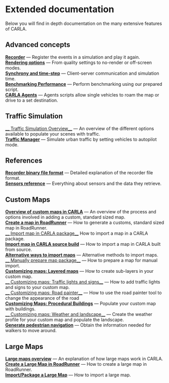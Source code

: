 # Extended documentation

Below you will find in depth documentation on the many extensive features of CARLA.

## Advanced concepts
 
[__Recorder__](adv_recorder.md) — Register the events in a simulation and play it again.  
[__Rendering options__](adv_rendering_options.md) — From quality settings to no-render or off-screen modes.  
[__Synchrony and time-step__](adv_synchrony_timestep.md) — Client-server communication and simulation time.  
[__Benchmarking Performance__](adv_benchmarking.md) — Perform benchmarking using our prepared script.  
[__CARLA Agents__](adv_agents.md) — Agents scripts allow single vehicles to roam the map or drive to a set destination.  

## Traffic Simulation

[__ Traffic Simulation Overview__](ts_traffic_simulation_overview.md) — An overview of the different options available to populate your scenes with traffic.  
[__Traffic Manager__](adv_traffic_manager.md) — Simulate urban traffic by setting vehicles to autopilot mode.  

## References

[__Recorder binary file format__](ref_recorder_binary_file_format.md) — Detailed explanation of the recorder file format.  
[__Sensors reference__](ref_sensors.md) — Everything about sensors and the data they retrieve.  

## Custom Maps

[__Overview of custom maps in CARLA__](tuto_M_custom_map_overview.md) — An overview of the process and options involved in adding a custom, standard sized map.   
[__Create a map in RoadRunner__](tuto_M_generate_map.md) — How to generate a customs, standard sized map in RoadRunner.  
[__ Import map in CARLA package__](tuto_M_add_map_package.md) How to import a map in a CARLA package.  
[__Import map in CARLA source build__](tuto_M_add_map_source.md) — How to import a map in CARLA built from source.  
[__Alternative ways to import maps__](tuto_M_add_map_alternative.md) — Alternative methods to import maps.  
[__ Manually prepare map package__](tuto_M_manual_map_package.md) — How to prepare a map for manual import.  
[__Customizing maps: Layered maps__](tuto_M_custom_layers.md) — How to create sub-layers in your custom map.  
[__ Customizing maps: Traffic lights and signs__](tuto_M_custom_add_tl.md) — How to add traffic lights and signs to your custom map.  
[__ Customizing maps: Road painter__](tuto_M_custom_road_painter.md) — How to use the road painter tool to change the appearance of the road  
[__Customizing Maps: Procedural Buildings__](tuto_M_custom_buildings.md) — Populate your custom map with buildings.  
[__ Customizing maps: Weather and landscape__](tuto_M_custom_weather_landscape.md) — Create the weather profile for your custom map and populate the landscape.  
[__Generate pedestrian navigation__](tuto_M_generate_pedestrian_navigation.md) — Obtain the information needed for walkers to move around.  

## Large Maps

[__Large maps overview__](large_map_overview.md) — An explanation of how large maps work in CARLA.  
[__Create a Large Map in RoadRunner__](large_map_roadrunner.md) — How to create a large map in RoadRunner.  
[__Import/Package a Large Map__](large_map_import.md) — How to import a large map.  

